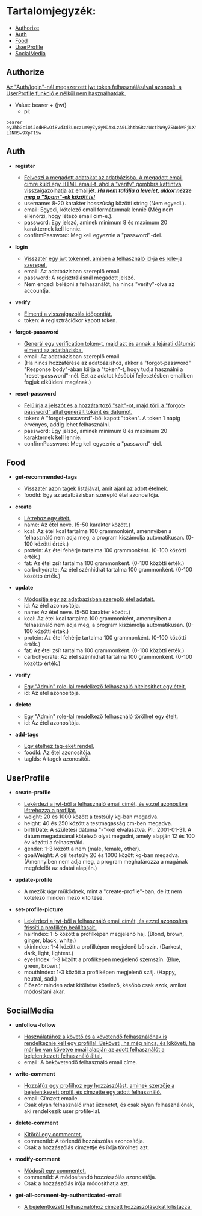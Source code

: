 # Tartalomjegyzék:
- [Authorize](#Authorize "Authorize swagger gomb leírása")
- [Auth](#Auth "Auth controller leírása")
- [Food](#Food "Food controller leírása")
- [UserProfile](#UserProfile "UserProfile controller leírása")
- [SocialMedia](#SocialMedia "SocialMedia controller leírása")

## Authorize
<ins> Az "[Auth](#Auth "Auth swagger leírása")/login"-nál megszerzett jwt token felhasználásával azonosít, a [UserProfile](#UserProfile "UserProfile swagger leírása") funkció e nélkül nem használhatóak.
- Value: bearer + {jwt}
  - pl: 
```
bearer eyJhbGciOiJodHRwOi8vd3d3LnczLm9yZy8yMDAxLzA0L3htbGRzaWctbW9yZSNobWFjLXNoYTUxMiIsInR5cCI6IkpXVCJ9.eyJodHRwOi8vc2NoZW1hcy54bWxzb2FwLm9yZy93cy8yMDA1LzA1L2lkZW50aXR5L2NsYWltcy9uYW1lIjoiYXNkYXNkYXNkIiwiaHR0cDovL3NjaGVtYXMueG1sc29hcC5vcmcvd3MvMjAwNS8wNS9pZGVudGl0eS9jbGFpbXMvZW1haWxhZGRyZXNzIjoiYXNkYXNkYXNkQGV4YW1wbGUuY29tIiwiZXhwIjoxNjY4MjcyNzIzfQ.UXgKUu0ROArdKc2Rjw1pzuh1dXvlvJ6O9bFJmVrtX4t4So4tA1RfnxaANo7tM8kGYSSNJlCq-LJNRSw9XpT15w
```

## Auth

- **register**
  -  <ins> Felveszi a megadott adatokat az adatbázisba. A megadott email címre küld egy HTML email-t, ahol a "verify" gombbra kattintva visszaigazolhatja az emailjét. ***Ha nem találja a levelet, akkor nézze meg a "Spam"-ek között is!***
  -  username: 8-20 karakter hosszúság közötti string (Nem egyedi.).
  -  email: Egyedi, kötelező email formátumnak lennie (Még nem ellenőrzi, hogy létező email cím-e.).
  -  password: Egy jelszó, aminek minimum 8 és maximum 20 karakternek kell lennie.
  -  confirmPassword: Meg kell egyeznie a "password"-del.

- **login**
  -  <ins> Visszatér egy jwt tokennel, amiben a felhasználó id-ja és role-ja szerepel.
  -  email: Az adatbázisban szereplő email.
  -  password: A regisztrálásnál megadott jelszó.
  -  Nem engedi belépni a felhasználót, ha nincs "verify"-olva az accountja.

- **verify**
  -  <ins> Elmenti a visszaigazolás időpontját.
  -  token: A regisztrációkor kapott token. 

- **forgot-password**
  -  <ins> Generál egy verification token-t, majd azt és annak a lejárati dátumát elmenti az adatbázisba.
  -  email: Az adatbázisban szereplő email.
  -  (Ha nincs hozzáférése az adatbázishoz, akkor a "forgot-password" "Response body"-ában kiírja a "token"-t, hogy tudja használni a "reset-password"-nél. Ezt az adatot későbbi fejlesztésben emailben fogjuk elküldeni magának.)

- **reset-password**
  -  <ins> Felülírja a jelszót és a hozzátartozó "salt"-ot, majd törli a "forgot-password" által generált tokent és dátumot.
  -  token: A "forgot-password"-ből kapott "token". A token 1 napig érvényes, addig lehet felhasználni.
  -  password: Egy jelszó, aminek minimum 8 és maximum 20 karakternek kell lennie.
  -  confirmPassword: Meg kell egyeznie a "password"-del.

## Food
- **get-recommended-tags**
  -  <ins> Visszatér azon tagek listájával, amit ajánl az adott ételnek.
  -  foodId: Egy az adatbázisban szereplő étel azonosítója.
  
- **create**
  -  <ins> Létrehoz egy ételt.
  -  name: Az étel neve. (5-50 karakter között.)
  -  kcal: Az étel kcal tartalma 100 grammonként, amennyiben a felhasználó nem adja meg, a program kiszámolja automatikusan. (0-100 közötti érték.)
  -  protein: Az étel fehérje tartalma 100 grammonként. (0-100 közötti érték.)
  -  fat: Az étel zsír tartalma 100 grammonként. (0-100 közötti érték.)
  -  carbohydrate: Az étel szénhidrát tartalma 100 grammonként. (0-100 közötto érték.)
  
- **update**
  -  <ins> Módosítja egy az adatbázisban szereplő étel adatait.
  -  id: Az étel azonosítója.
  -  name: Az étel neve. (5-50 karakter között.)
  -  kcal: Az étel kcal tartalma 100 grammonként, amennyiben a felhasználó nem adja meg, a program kiszámolja automatikusan. (0-100 közötti érték.)
  -  protein: Az étel fehérje tartalma 100 grammonként. (0-100 közötti érték.)
  -  fat: Az étel zsír tartalma 100 grammonként. (0-100 közötti érték.)
  -  carbohydrate: Az étel szénhidrát tartalma 100 grammonként. (0-100 közötto érték.)
  
- **verify**
  -  <ins> Egy "Admin" role-lal rendelkező felhasználó hitelesíthet egy ételt.
  -  id: Az étel azonosítója.
  
- **delete**
  -  <ins>  Egy "Admin" role-lal rendelkező felhasználó törölhet egy ételt.
  -  id: Az étel azonosítója.
  
- **add-tags**
  -  <ins> Egy ételhez tag-eket rendel.
  -  foodId: Az étel azonosítója.
  -  tagIds: A tagek azonosítói.
  
## UserProfile

- **create-profile**
  -  <ins> Lekérdezi a jwt-ből a felhasználó email címét, és ezzel azonosítva létrehozza a profilját.
  -  weight: 20 és 1000 között a testsúly kg-ban megadva.
  -  height: 40 és 250 között a testmagasság cm-ben megadva.
  -  birthDate: A születési dátuma "-"-kel elválasztva. Pl.: 2001-01-31. A dátum megadásánál kötelező olyat megadni, amely alapján 12 és 100 év közötti a felhasználó.
  -  gender: 1-3 között a nem (male, female, other).
  -  goalWeight: A cél testsúly 20 és 1000 között kg-ban megadva. (Amennyiben nem adja meg, a program meghatározza a magának megfelelőt az adatai alapján.)
  
- **update-profile**
  - A mezők úgy működnek, mint a "create-profile"-ban, de itt nem kötelező minden mező kitöltése.

- **set-profile-picture**
  -  <ins> Lekérdezi a jwt-ből a felhasználó email címét, és ezzel azonosítva frissíti a profilkép beállításait.
  -  hairIndex: 1-5 között a profilképen megjelenő haj. (Blond, brown, ginger, black, white.)
  -  skinIndex: 1-4 között a profilképen megjelenő bőrszín. (Darkest, dark, light, lightest.)
  -  eyesIndex: 1-3 között a profilképen megjelenő szemszín. (Blue, green, brown.)
  -  mouthIndex: 1-3 között a profilképen megjelenő száj. (Happy, neutral, sad.)
  -  Először minden adat kitöltése kötelező, később csak azok, amiket módosítani akar.
  
## SocialMedia
- **unfollow-follow**
  -  <ins> Használatához a követő és a követendő felhasználónak is rendelkeznie kell egy profillal. Beköveti, ha még nincs, és kiköveti, ha már be van követve email alapján az adott felhasználót a bejelentkezett felhasználó által.
  -  email: A bekövetendő felhasználó email címe.
  
- **write-comment**
  -  <ins> Hozzáfűz egy profilhoz egy hozzászólást, aminek szerzője a bejelentkezett profil, és címzette egy adott felhasználó.
  -  email: Címzett emaile.
  -  Csak olyan felhasználó írhat üzenetet, és csak olyan felhasználónak, aki rendelkezik user profile-lal.
  
- **delete-comment**
  -  <ins> Kitöröl egy commentet.
  -  commentId: A törlendő hozzászólás azonosítója.
  -  Csak a hozzászólás címzettje és írója törölheti azt.
  
- **modify-comment**
  -  <ins> Módosít egy commentet.
    -  commentId: A módosítandó hozzászólás azonosítója.
    -  Csak a hozzászólás írója módosíthatja azt.

- **get-all-comment-by-authenticated-email**
  -  <ins> A bejelentkezett felhasználóhoz címzett hozzászólásokat kilistázza.
  
